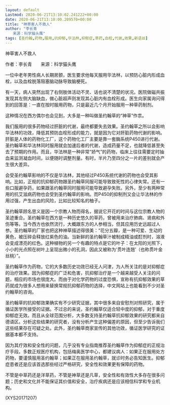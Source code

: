 ```yaml
---
layout: default
Lastmod: 2020-06-21T13:10:02.241222+00:00
date: 2020-06-21T13:10:00.209570+00:00
title: "神草害人不救人"
author: "李长青
　　来源：科学猫头鹰"
tags: [圣约翰,药物,服用,抗抑郁,华法林,抑郁症,草药,血栓,代谢,效果,新语丝]
---
```


神草害人不救人

作者：李长青　　来源：科学猫头鹰

一位中老年男性病人长期房颤，医生要求他每天服用华法林，以预防心脏内形成血栓，以及血栓脱落阻塞脑动脉导致脑梗死。

有一天，病人突然出现了右侧肢体活动不灵、话也说不清楚的状况。医院做磁共振发现其左侧大脑缺血，做心脏超声则发现其心脏内有血栓形成。医生向家属询问得到的回答是：一直在按时服用药物，只是最近几个月开始服用一种草药制剂。

这种情况在西方偶尔也会见到，大多是一种叫做圣约翰草的“神草”作祟。

我们服用的很多药物经过肝脏的代谢，最终都要失去效果。圣约翰草之所以会影响华法林的功效，降低其预防血栓形成的能力，就是因为它对肝脏药物代谢的影响。肝脏是人体的药物化工厂，这个药物化工厂主要是靠一套酶系统P450进行代谢。圣约翰草和华法林同时服用就会加速后者的代谢，造成药量不足，也就降低甚至失去了预期的作用。而且，华法林是一种非常“娇气”的药物，临床上往往需要定时抽血来监测凝血时间，以便随时调整剂量。有时，半片乃至四分之一片的差别就会产生很大差异。

会受圣约翰草影响的不仅是华法林，其他经过P450系统代谢的药物也会受其影响。比如，正规的抗抑郁药物跟圣约翰草同服可能导致致死性的心律失常。还有一些口服避孕药，如果跟圣约翰草同时服用可能导致避孕失败。另外，至少有两种常用的抗艾滋病药物也会受到圣约翰草的影响。而P450的抑制剂又会让华法林的作用过强，产生出血的风险，比如比较知名的柚子。

圣约翰草顾名思义是因一个宗教人物而得名，据说它开花的时间与这位宗教人物的圣迹重合。圣约翰草在西方是一种历史悠久的草药，曾被用来治疗肺病、肾病和外伤等等。当今西方也依然流行，大概跟东方的人参相当，但其应用历史远超过人参。圣约翰草的厂家也把这种神草描述得很美：“花分五瓣，是一种可爱、生动的黄色，被压碎会释放红紫色的油。当新鲜的圣约翰草汁被制成精油或酊剂时，溶液会变成漂亮的红色。这种植物的另一个有趣的特点是它的叶子：在太阳的光照下，小小的光点照在树叶上呈现出微小的孔洞，因此又被称为‘贯叶连翘’（也称贯叶金丝桃）”。

圣约翰草作为药物，它的大多数历史功效已经无人问津，为人所关注的是对抑郁症的治疗效果。因为抑郁症的广泛和危害，抗抑郁治疗是一个越来越受人关注的问题，相应的市场也很庞大。而由于对化学药物的过度恐惧，宣称有抗抑郁效果的草药就成为很多人想用来替换常规抗抑郁药物的选择，中文网站上也能看到不少对圣约翰草的咨询。

圣约翰草的抗抑郁效果确实有不少研究证据，其中很多来自安慰剂对照研究，属于循证医学所接受的证据。不过总的来说，圣约翰草仅适合轻中度的抑郁，对于重度抑郁症无效。而且从全球范围分析，大多数支持圣约翰草抗抑郁效果的研究都来自德语区。分析这些结果的研究者，没有分析产生这种偏差的原因，但至少告诉我们这些结果存在可疑之处。此外，圣约翰草商家宣传的其他功效，循证医学研究的证据基本都不支持。

因为其疗效和安全性的问题，几乎没有专业指南推荐圣约翰草作为抑郁症的正规治疗手段。多数正规医疗机构，包括梅奥医学中心，都建议病人：如果正在服用处方药物，要谨慎服用圣约翰草；如果正在服用圣约翰草，就诊时务必告知医生。抑郁症患者还是应该首选那些经过严格研究，安全性和效果更有保障的药物。

不管是中草药还是洋草药，不管是神草还是凡草，安全性和有效性大多存在很多问题；历史和文化并不能保证其价值和安全，治疗疾病还是应该相信科学和专业机构。

(XYS20171207)

